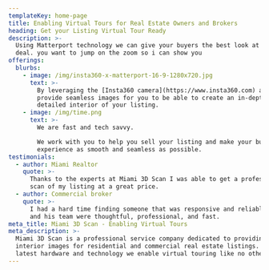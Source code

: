 ```yaml
---
templateKey: home-page
title: Enabling Virtual Tours for Real Estate Owners and Brokers
heading: Get your Listing Virtual Tour Ready
description: >-
  Using Matterport technology we can give your buyers the best look at your
  deal. you want to jump on the zoom so i can show you 
offerings:
  blurbs:
    - image: /img/insta360-x-matterport-16-9-1280x720.jpg
      text: >-
        By leveraging the [Insta360 camera](https://www.insta360.com) and [Matterport](https://www.matterport.com) technology we can
        provide seamless images for you to be able to create an in-depth and
        detailed interior of your listing.
    - image: /img/time.png
      text: >-
        We are fast and tech savvy. 

        We work with you to help you sell your listing and make your buyers
        experience as smooth and seamless as possible.
testimonials:
  - author: Miami Realtor
    quote: >-
      Thanks to the experts at Miami 3D Scan I was able to get a professional
      scan of my listing at a great price.
  - author: Commercial broker
    quote: >-
      I had a hard time finding someone that was responsive and reliable.  Sean
      and his team were thoughtful, professional, and fast.
meta_title: Miami 3D Scan - Enabling Virtual Tours
meta_description: >-
  Miami 3D Scan is a professional service company dedicated to providing
  interior images for residential and commercial real estate listings. Using the
  latest hardware and technology we enable virtual touring like no other.
---
```


